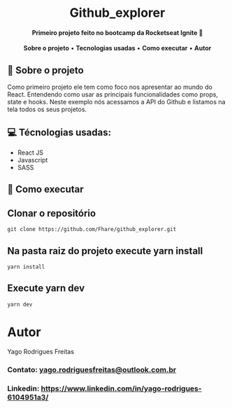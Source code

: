 <h1 align='center'>
  Github_explorer
</h1>

<h4 align='center'>Primeiro projeto feito no bootcamp da Rocketseat Ignite 🚀</h4>

<p align="center">
  <a><strong>Sobre o projeto</strong></a> •
  <a><strong>Tecnologias usadas</strong></a> •
  <a><strong>Como executar</strong></a> •
  <a><strong>Autor</strong></a>
</p>

## 👥 Sobre o projeto

Como primeiro projeto ele tem como foco nos apresentar ao mundo do React. Entendendo como usar as principais funcionalidades como props, state e hooks. Neste exemplo nós acessamos a API do Github e listamos na tela todos os seus projetos.

## 💻 Técnologias usadas:

 - React JS
 - Javascript
 - SASS

## 🚀 Como executar 


  
   ## Clonar o repositório 
    git clone https://github.com/Fhare/github_explorer.git
    
   ## Na pasta raiz do projeto execute yarn install
    yarn install
    
   ## Execute yarn dev
    
    yarn dev
  
  
  # Autor
  
  Yago Rodrigues Freitas
  
  ### Contato: yago.rodriguesfreitas@outlook.com.br <br />
  ### Linkedin: https://www.linkedin.com/in/yago-rodrigues-6104951a3/
